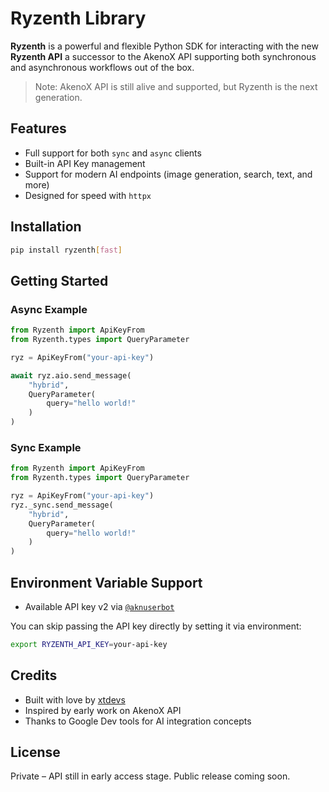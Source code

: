# Ryzenth Library

**Ryzenth** is a powerful and flexible Python SDK for interacting with the new **Ryzenth API**  a successor to the AkenoX API supporting both synchronous and asynchronous workflows out of the box.

> Note: AkenoX API is still alive and supported, but Ryzenth is the next generation.

## Features

- Full support for both `sync` and `async` clients
- Built-in API Key management
- Support for modern AI endpoints (image generation, search, text, and more)
- Designed for speed with `httpx`

## Installation

```bash
pip install ryzenth[fast]
````

## Getting Started

### Async Example

```python
from Ryzenth import ApiKeyFrom
from Ryzenth.types import QueryParameter

ryz = ApiKeyFrom("your-api-key")

await ryz.aio.send_message(
    "hybrid",
    QueryParameter(
        query="hello world!"
    )
)
```

### Sync Example

```python
from Ryzenth import ApiKeyFrom
from Ryzenth.types import QueryParameter

ryz = ApiKeyFrom("your-api-key")
ryz._sync.send_message(
    "hybrid",
    QueryParameter(
        query="hello world!"
    )
)
```

## Environment Variable Support
- Available API key v2 via [`@aknuserbot`](https://t.me/aknuserbot)

You can skip passing the API key directly by setting it via environment:

```bash
export RYZENTH_API_KEY=your-api-key
```

## Credits

* Built with love by [xtdevs](https://t.me/xtdevs)
* Inspired by early work on AkenoX API
* Thanks to Google Dev tools for AI integration concepts

## License

Private – API still in early access stage. Public release coming soon.
